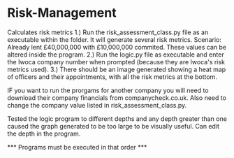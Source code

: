 # Risk-Management
Calculates risk metrics
1.) Run the risk_assessment_class.py file as an executable within the folder. It will generate several risk metrics.
	Scenario: Already lent £40,000,000 with £10,000,000 commited. These values can be altered inside the program.
2.) Run the logic.py file as executable and enter the Iwoca company number when prompted (because they are Iwoca's risk metrics used).
3.) There should be an image generated showing a heat map of officers and their appointments, with all the risk metrics at the bottom.

IF you want to run the prorgams for another company you will need to download their company financials from companycheck.co.uk.
Also need to change the company value listed in risk_assessment_class.py.

Tested the logic program to different depths and any depth greater than one caused the graph generated to be too large to be visually
useful. Can edit the depth in the program.

*** Programs must be executed in that order ***
